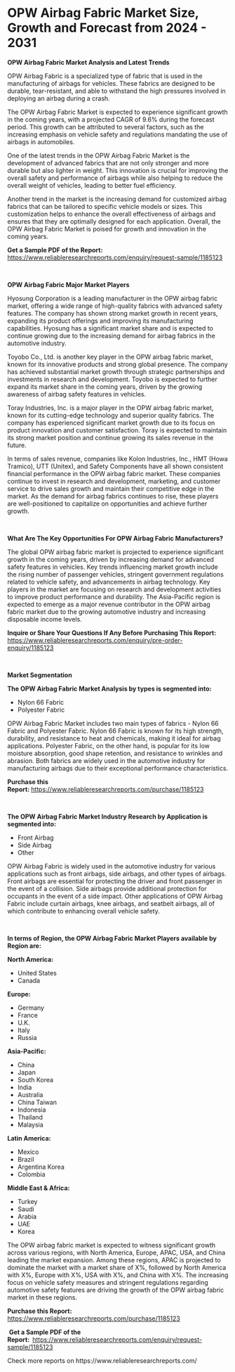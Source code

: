 <p><h1>OPW Airbag Fabric Market Size, Growth and Forecast from 2024 - 2031</h1></p><p><strong>OPW Airbag Fabric Market Analysis and Latest Trends</strong></p>
<p><p>OPW Airbag Fabric is a specialized type of fabric that is used in the manufacturing of airbags for vehicles. These fabrics are designed to be durable, tear-resistant, and able to withstand the high pressures involved in deploying an airbag during a crash.</p><p>The OPW Airbag Fabric Market is expected to experience significant growth in the coming years, with a projected CAGR of 9.6% during the forecast period. This growth can be attributed to several factors, such as the increasing emphasis on vehicle safety and regulations mandating the use of airbags in automobiles.</p><p>One of the latest trends in the OPW Airbag Fabric Market is the development of advanced fabrics that are not only stronger and more durable but also lighter in weight. This innovation is crucial for improving the overall safety and performance of airbags while also helping to reduce the overall weight of vehicles, leading to better fuel efficiency.</p><p>Another trend in the market is the increasing demand for customized airbag fabrics that can be tailored to specific vehicle models or sizes. This customization helps to enhance the overall effectiveness of airbags and ensures that they are optimally designed for each application. Overall, the OPW Airbag Fabric Market is poised for growth and innovation in the coming years.</p></p>
<p><strong>Get a Sample PDF of the Report:&nbsp;</strong> <a href="https://www.reliableresearchreports.com/enquiry/request-sample/1185123">https://www.reliableresearchreports.com/enquiry/request-sample/1185123</a></p>
<p>&nbsp;</p>
<p><strong>OPW Airbag Fabric Major Market Players</strong></p>
<p><p>Hyosung Corporation is a leading manufacturer in the OPW airbag fabric market, offering a wide range of high-quality fabrics with advanced safety features. The company has shown strong market growth in recent years, expanding its product offerings and improving its manufacturing capabilities. Hyosung has a significant market share and is expected to continue growing due to the increasing demand for airbag fabrics in the automotive industry.</p><p>Toyobo Co., Ltd. is another key player in the OPW airbag fabric market, known for its innovative products and strong global presence. The company has achieved substantial market growth through strategic partnerships and investments in research and development. Toyobo is expected to further expand its market share in the coming years, driven by the growing awareness of airbag safety features in vehicles.</p><p>Toray Industries, Inc. is a major player in the OPW airbag fabric market, known for its cutting-edge technology and superior quality fabrics. The company has experienced significant market growth due to its focus on product innovation and customer satisfaction. Toray is expected to maintain its strong market position and continue growing its sales revenue in the future.</p><p>In terms of sales revenue, companies like Kolon Industries, Inc., HMT (Howa Tramico), UTT (Unitex), and Safety Components have all shown consistent financial performance in the OPW airbag fabric market. These companies continue to invest in research and development, marketing, and customer service to drive sales growth and maintain their competitive edge in the market. As the demand for airbag fabrics continues to rise, these players are well-positioned to capitalize on opportunities and achieve further growth.</p></p>
<p>&nbsp;</p>
<p><strong>What Are The Key Opportunities For OPW Airbag Fabric Manufacturers?</strong></p>
<p><p>The global OPW airbag fabric market is projected to experience significant growth in the coming years, driven by increasing demand for advanced safety features in vehicles. Key trends influencing market growth include the rising number of passenger vehicles, stringent government regulations related to vehicle safety, and advancements in airbag technology. Key players in the market are focusing on research and development activities to improve product performance and durability. The Asia-Pacific region is expected to emerge as a major revenue contributor in the OPW airbag fabric market due to the growing automotive industry and increasing disposable income levels.</p></p>
<p><strong>Inquire or Share Your Questions If Any Before Purchasing This Report:</strong> <a href="https://www.reliableresearchreports.com/enquiry/pre-order-enquiry/1185123">https://www.reliableresearchreports.com/enquiry/pre-order-enquiry/1185123</a></p>
<p>&nbsp;</p>
<p><strong>Market Segmentation</strong></p>
<p><strong>The OPW Airbag Fabric Market Analysis by types is segmented into:</strong></p>
<p><ul><li>Nylon 66 Fabric</li><li>Polyester Fabric</li></ul></p>
<p><p>OPW Airbag Fabric Market includes two main types of fabrics - Nylon 66 Fabric and Polyester Fabric. Nylon 66 Fabric is known for its high strength, durability, and resistance to heat and chemicals, making it ideal for airbag applications. Polyester Fabric, on the other hand, is popular for its low moisture absorption, good shape retention, and resistance to wrinkles and abrasion. Both fabrics are widely used in the automotive industry for manufacturing airbags due to their exceptional performance characteristics.</p></p>
<p><strong>Purchase this Report:&nbsp;</strong><a href="https://www.reliableresearchreports.com/purchase/1185123">https://www.reliableresearchreports.com/purchase/1185123</a></p>
<p>&nbsp;</p>
<p><strong>The OPW Airbag Fabric Market Industry Research by Application is segmented into:</strong></p>
<p><ul><li>Front Airbag</li><li>Side Airbag</li><li>Other</li></ul></p>
<p><p>OPW Airbag Fabric is widely used in the automotive industry for various applications such as front airbags, side airbags, and other types of airbags. Front airbags are essential for protecting the driver and front passenger in the event of a collision. Side airbags provide additional protection for occupants in the event of a side impact. Other applications of OPW Airbag Fabric include curtain airbags, knee airbags, and seatbelt airbags, all of which contribute to enhancing overall vehicle safety.</p></p>
<p>&nbsp;</p>
<p><strong>In terms of Region, the OPW Airbag Fabric Market Players available by Region are:</strong></p>
<p>
    <p> <strong> North America: </strong>
        <ul>
            <li>United States</li>
            <li>Canada</li>
        </ul>
        </p> 
    <p> <strong> Europe: </strong>
        <ul>
            <li>Germany</li>
            <li>France</li>
            <li>U.K.</li>
            <li>Italy</li>
            <li>Russia</li>
        </ul>
        </p> 
    <p> <strong> Asia-Pacific: </strong>
        <ul>
            <li>China</li>
            <li>Japan</li>
            <li>South Korea</li>
            <li>India</li>
            <li>Australia</li>
            <li>China Taiwan</li>
            <li>Indonesia</li>
            <li>Thailand</li>
            <li>Malaysia</li>
        </ul>
        </p> 
    <p> <strong> Latin America: </strong>
        <ul>
            <li>Mexico</li>
            <li>Brazil</li>
            <li>Argentina Korea</li>
            <li>Colombia</li>
        </ul>
        </p> 
    <p> <strong> Middle East & Africa: </strong>
        <ul>
            <li>Turkey</li>
            <li>Saudi</li>
            <li>Arabia</li>
            <li>UAE</li>
            <li>Korea</li>
        </ul>
    </p>
    </p>
<p><p>The OPW airbag fabric market is expected to witness significant growth across various regions, with North America, Europe, APAC, USA, and China leading the market expansion. Among these regions, APAC is projected to dominate the market with a market share of X%, followed by North America with X%, Europe with X%, USA with X%, and China with X%. The increasing focus on vehicle safety measures and stringent regulations regarding automotive safety features are driving the growth of the OPW airbag fabric market in these regions.</p></p>
<p><strong>Purchase this Report: </strong><a href="https://www.reliableresearchreports.com/purchase/1185123">https://www.reliableresearchreports.com/purchase/1185123</a></p>
<p>&nbsp;<strong>Get a Sample PDF of the Report:&nbsp;&nbsp;</strong><a href="https://www.reliableresearchreports.com/enquiry/request-sample/1185123">https://www.reliableresearchreports.com/enquiry/request-sample/1185123</a></p>
<p><strong></strong></p>
<p>Check more reports on https://www.reliableresearchreports.com/</p>